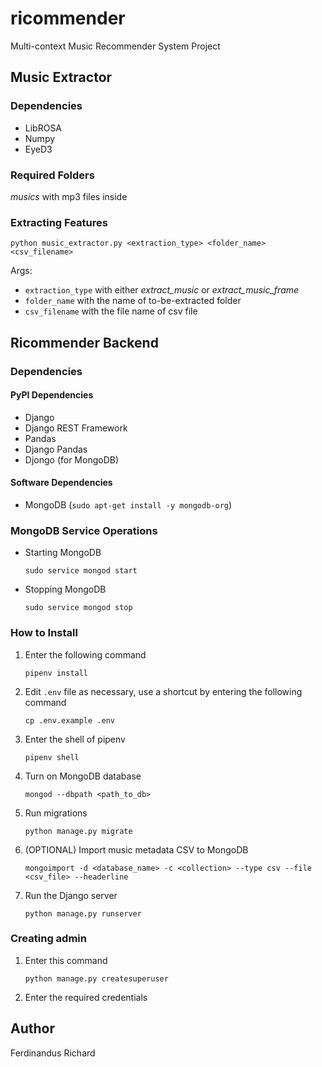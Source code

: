 # ricommender
Multi-context Music Recommender System Project

## Music Extractor

### Dependencies
- LibROSA
- Numpy
- EyeD3

### Required Folders
*musics* with mp3 files inside

### Extracting Features
```
python music_extractor.py <extraction_type> <folder_name> <csv_filename>
```

Args:
- `extraction_type` with either *extract_music* or *extract_music_frame*
- `folder_name` with the name of to-be-extracted folder
- `csv_filename` with the file name of csv file

## Ricommender Backend

### Dependencies

#### PyPI Dependencies

- Django
- Django REST Framework
- Pandas
- Django Pandas
- Djongo (for MongoDB)

#### Software Dependencies
- MongoDB (`sudo apt-get install -y mongodb-org`)

### MongoDB Service Operations
- Starting MongoDB
    ```
    sudo service mongod start
    ```

- Stopping MongoDB
    ```
    sudo service mongod stop
    ```

### How to Install

1. Enter the following command
    ```
    pipenv install
    ```

2. Edit `.env` file as necessary, use a shortcut by entering the following command
    ```
    cp .env.example .env
    ```

3. Enter the shell of pipenv
    ```
    pipenv shell
    ```

4. Turn on MongoDB database
    ```
    mongod --dbpath <path_to_db>
    ```

5. Run migrations
    ```
    python manage.py migrate
    ```

6. (OPTIONAL) Import music metadata CSV to MongoDB
    ```
    mongoimport -d <database_name> -c <collection> --type csv --file <csv_file> --headerline
    ```

7. Run the Django server
    ```
    python manage.py runserver
    ```

### Creating admin
1. Enter this command
    ```
    python manage.py createsuperuser
    ```

2. Enter the required credentials

## Author
Ferdinandus Richard
